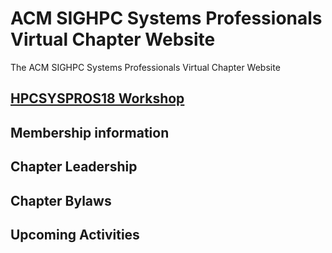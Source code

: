 # ACM SIGHPC Systems Professionals Virtual Chapter Website
The ACM SIGHPC Systems Professionals Virtual Chapter Website

## [HPCSYSPROS18 Workshop](http://hpcsyspros.org/)

## Membership information

## Chapter Leadership

## Chapter Bylaws

## Upcoming Activities

